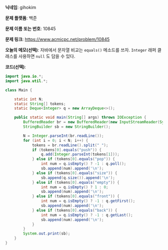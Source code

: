 **닉네임**: gihokim

**문제 플랫폼**: 백준

**문제 이름 또는 번호**: 10845

**문제 링크**: https://www.acmicpc.net/problem/10845

**오늘의 메모(선택)**:
자바에서 문자열 비교는 `equals()` 메소드를 쓰자.
`Integer` 래퍼 클래스를 사용하면 `null` 도 담을 수 있다.

**코드(선택)**:

```java
import java.io.*;
import java.util.*;

class Main {

	static int N;
	static String[] tokens;
	static Deque<Integer> q = new ArrayDeque<>();

	public static void main(String[] args) throws IOException {
		BufferedReader br = new BufferedReader(new InputStreamReader(System.in));
		StringBuilder sb = new StringBuilder();

		N = Integer.parseInt(br.readLine());
		for (int i = 0; i < N; i++) {
			tokens = br.readLine().split(" ");
			if (tokens[0].equals("push")) {
				q.add(Integer.parseInt(tokens[1]));
			} else if (tokens[0].equals("pop")) {
				int num = q.isEmpty() ? -1 : q.poll();
				sb.append(num).append('\n');
			} else if (tokens[0].equals("size")) {
				sb.append(q.size()).append('\n');
			} else if (tokens[0].equals("empty")) {
				int num = q.isEmpty() ? 1 : 0;
				sb.append(num).append('\n');
			} else if (tokens[0].equals("front")) {
				int num = q.isEmpty() ? -1 : q.getFirst();
				sb.append(num).append('\n');
			} else if (tokens[0].equals("back")) {
				int num = q.isEmpty() ? -1 : q.getLast();
				sb.append(num).append('\n');
			}
		}
		System.out.print(sb);
	}
}
```
